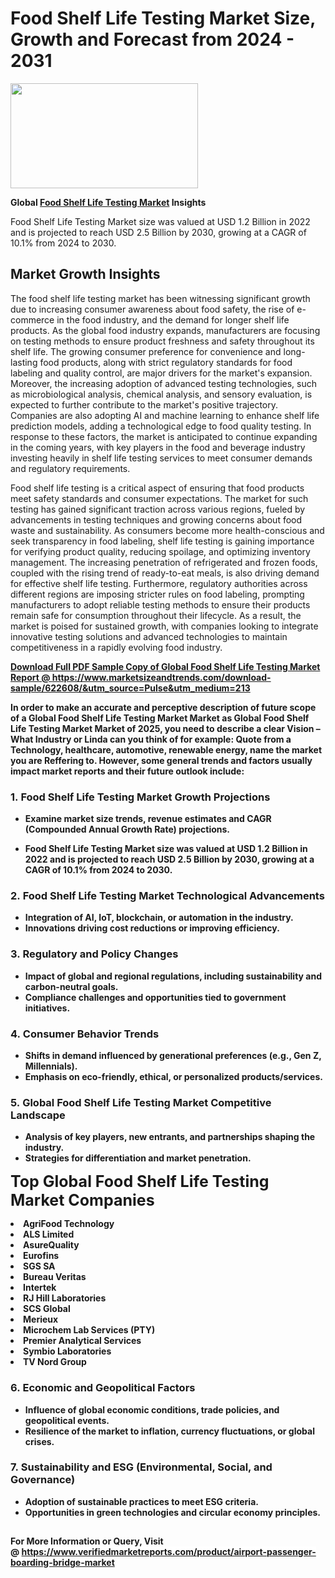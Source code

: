 <H1>Food Shelf Life Testing Market Size, Growth and Forecast from 2024 - 2031</H1><img class="aligncenter size-medium wp-image-584254" src="https://thirdeyenews.in/wp-content/uploads/2024/09/Global-Market-Research-300x168.jpeg" alt="" width="300" height="168" /><p><strong>Global&nbsp;<a href="https://www.marketsizeandtrends.com/download-sample/622608/&amp;utm_source=Pulse&amp;utm_medium=213">Food Shelf Life Testing Market</a> Insights</strong></p><p>Food Shelf Life Testing Market size was valued at USD 1.2 Billion in 2022 and is projected to reach USD 2.5 Billion by 2030, growing at a CAGR of 10.1% from 2024 to 2030.</p><p><h2>Market Growth Insights</h2> <p>The food shelf life testing market has been witnessing significant growth due to increasing consumer awareness about food safety, the rise of e-commerce in the food industry, and the demand for longer shelf life products. As the global food industry expands, manufacturers are focusing on testing methods to ensure product freshness and safety throughout its shelf life. The growing consumer preference for convenience and long-lasting food products, along with strict regulatory standards for food labeling and quality control, are major drivers for the market's expansion. Moreover, the increasing adoption of advanced testing technologies, such as microbiological analysis, chemical analysis, and sensory evaluation, is expected to further contribute to the market's positive trajectory. Companies are also adopting AI and machine learning to enhance shelf life prediction models, adding a technological edge to food quality testing. In response to these factors, the market is anticipated to continue expanding in the coming years, with key players in the food and beverage industry investing heavily in shelf life testing services to meet consumer demands and regulatory requirements.</p> <p><strong><a href="#"></a></strong></p> <p>Food shelf life testing is a critical aspect of ensuring that food products meet safety standards and consumer expectations. The market for such testing has gained significant traction across various regions, fueled by advancements in testing techniques and growing concerns about food waste and sustainability. As consumers become more health-conscious and seek transparency in food labeling, shelf life testing is gaining importance for verifying product quality, reducing spoilage, and optimizing inventory management. The increasing penetration of refrigerated and frozen foods, coupled with the rising trend of ready-to-eat meals, is also driving demand for effective shelf life testing. Furthermore, regulatory authorities across different regions are imposing stricter rules on food labeling, prompting manufacturers to adopt reliable testing methods to ensure their products remain safe for consumption throughout their lifecycle. As a result, the market is poised for sustained growth, with companies looking to integrate innovative testing solutions and advanced technologies to maintain competitiveness in a rapidly evolving food industry.</p> <p><strong><a href="#"></p><p><span class=""><strong>Download Full PDF Sample Copy of Global Food Shelf Life Testing Market Report</strong> @ <a href="https://www.marketsizeandtrends.com/download-sample/622608/&amp;utm_source=Pulse&amp;utm_medium=213" target="_blank">https://www.marketsizeandtrends.com/download-sample/622608/&amp;utm_source=Pulse&amp;utm_medium=213</a></span></p><p>In order to make an accurate and perceptive description of future scope of a Global&nbsp;Food Shelf Life Testing Market Market as Global&nbsp;Food Shelf Life Testing Market Market of 2025, you need to describe a clear Vision &ndash; What Industry or Linda can you think of for example: Quote from a Technology, healthcare, automotive, renewable energy, name the market you are Reffering to. However, some general trends and factors usually impact market reports and their future outlook include:</p><h3>1.&nbsp;<strong>Food Shelf Life Testing Market Growth Projections</strong></h3><ul><li>Examine market size trends, revenue estimates and CAGR (Compounded Annual Growth Rate) projections.</li><li><p>Food Shelf Life Testing Market size was valued at USD 1.2 Billion in 2022 and is projected to reach USD 2.5 Billion by 2030, growing at a CAGR of 10.1% from 2024 to 2030.</p></li></ul><h3>2.&nbsp;<strong>Food Shelf Life Testing Market Technological Advancements</strong></h3><ul><li>Integration of AI, IoT, blockchain, or automation in the industry.</li><li>Innovations driving cost reductions or improving efficiency.</li></ul><h3>3.&nbsp;<strong>Regulatory and Policy Changes</strong></h3><ul><li>Impact of global and regional regulations, including sustainability and carbon-neutral goals.</li><li>Compliance challenges and opportunities tied to government initiatives.</li></ul><h3>4.&nbsp;<strong>Consumer Behavior Trends</strong></h3><ul><li>Shifts in demand influenced by generational preferences (e.g., Gen Z, Millennials).</li><li>Emphasis on eco-friendly, ethical, or personalized products/services.</li></ul><h3>5.&nbsp;<strong>Global Food Shelf Life Testing Market Competitive Landscape</strong></h3><ul><li>Analysis of key players, new entrants, and partnerships shaping the industry.</li><li>Strategies for differentiation and market penetration.</li></ul><p data-pm-slice="1 1 []"><span style="color: inherit; font-family: inherit; font-size: 25px;">Top Global Food Shelf Life Testing Market Companies</span></p><div class="" data-test-id=""><p><li>AgriFood Technology</li><li> ALS Limited</li><li> AsureQuality</li><li> Eurofins</li><li> SGS SA</li><li> Bureau Veritas</li><li> Intertek</li><li> RJ Hill Laboratories</li><li> SCS Global</li><li> Merieux</li><li> Microchem Lab Services (PTY)</li><li> Premier Analytical Services</li><li> Symbio Laboratories</li><li> TV Nord Group</li></p></div><h3>6.&nbsp;<strong>Economic and Geopolitical Factors</strong></h3><ul><li>Influence of global economic conditions, trade policies, and geopolitical events.</li><li>Resilience of the market to inflation, currency fluctuations, or global crises.</li></ul><h3>7.&nbsp;<strong>Sustainability and ESG (Environmental, Social, and Governance)</strong></h3><ul><li>Adoption of sustainable practices to meet ESG criteria.</li><li>Opportunities in green technologies and circular economy principles.</li></ul><h2><strong style="font-size: 14px;">For More Information or Query, Visit @&nbsp;</strong><a style="background-color: #ffffff; font-size: 14px;" href="https://www.marketsizeandtrends.com/report/food-shelf-life-testing-market/" target="_blank">https://www.verifiedmarketreports.com/product/airport-passenger-boarding-bridge-market</a></h2>
